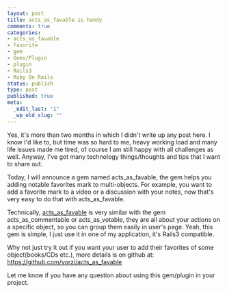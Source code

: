 ```yaml
--- 
layout: post
title: acts_as_favable is handy
comments: true
categories: 
- acts_as_favable
- favorite
- gem
- Gems/Plugin
- plugin
- Rails3
- Ruby On Rails
status: publish
type: post
published: true
meta: 
  _edit_last: "1"
  _wp_old_slug: ""
---
```

Yes, it's more than two months in which I didn't write up any post here. I know I'd like to, but time was so hard to me, heavy working load and many life issues made me tired, of course I am still happy with all challenges as well. Anyway, I've got many technology things/thoughts and tips that I want to share out. 

Today, I will announce a gem named acts_as_favable, the gem helps you adding notable favorites mark to multi-objects. For example, you want to add a favorite mark to a video or a discussion with your notes, now that's very easy to do that with acts_as_favable.

Technically, <a href="https://rubygems.org/gems/acts_as_favable">acts_as_favable</a> is very similar with the gem acts_as_commentable or acts_as_votable, they are all about your actions on a specific object, so you can group them easily in user's page. Yeah, this gem is simple, I just use it in one of my application, it's Rails3 compatible.  

Why not just try it out if you want your user to add their favorites of some object(books/CDs etc.), more details is on github at:
<a href="https://github.com/yorzi/acts_as_favable">https://github.com/yorzi/acts_as_favable</a>

Let me know if you have any question about using this gem/plugin in your project. 
